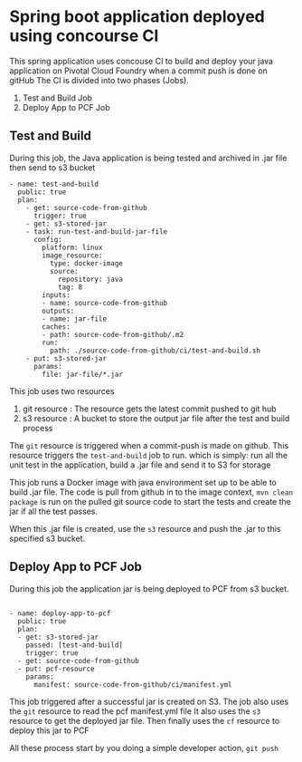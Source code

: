 # Spring boot application deployed using concourse CI

This spring application uses concouse CI to build and deploy your java application on Pivotal Cloud Foundry when a commit push is done on gitHub
The CI is divided into two phases (Jobs).

1. Test and Build Job
2. Deploy App to PCF Job 

## Test and Build
During this job, the Java application is being tested and archived in .jar file then send to s3 bucket

```
- name: test-and-build
  public: true
  plan:
    - get: source-code-from-github
      trigger: true
    - get: s3-stored-jar
    - task: run-test-and-build-jar-file
      config:
        platform: linux
        image_resource:
          type: docker-image
          source:
            repository: java
            tag: 8
        inputs:
        - name: source-code-from-github
        outputs:
        - name: jar-file
        caches:
        - path: source-code-from-github/.m2
        run:
          path: ./source-code-from-github/ci/test-and-build.sh
    - put: s3-stored-jar
      params:
        file: jar-file/*.jar

```
This job uses two resources
1. git resource : The resource gets the latest commit pushed to git hub
2. s3 resource : A bucket to store the output jar file after the test and build process

The `git` resource is triggered when a commit-push is made on github. This resource triggers the `test-and-build` job to run.
which is simply: run all the unit test in the application, build a .jar file and send it to S3 for storage

This job runs a Docker image with java environment set up to be able to build .jar file. The code is pull from github in to the image context,
`mvn clean package` is run on the pulled git source code to start the tests and create the jar if all the test passes.

When this .jar file is created, use the `s3` resource and push the .jar to this specified s3 bucket.


## Deploy App to PCF Job 

During this job the application jar is being deployed to PCF from s3 bucket.

```

- name: deploy-app-to-pcf
  public: true
  plan:
  - get: s3-stored-jar
    passed: [test-and-build]
    trigger: true
  - get: source-code-from-github
  - put: pcf-resource
    params:
      manifest: source-code-from-github/ci/manifest.yml
```

This job triggered after a successful jar is created on S3. The job also uses the `git` resource to read the pcf manifest.yml file 
It also uses the `s3` resource to get the deployed jar file. Then finally uses the `cf` resource to deploy this jar to PCF


All these process start by you doing a simple developer action, `git push`